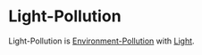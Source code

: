 # Light-Pollution

Light-Pollution is [Environment-Pollution](290000000.md) with [Light](10000012.md).
